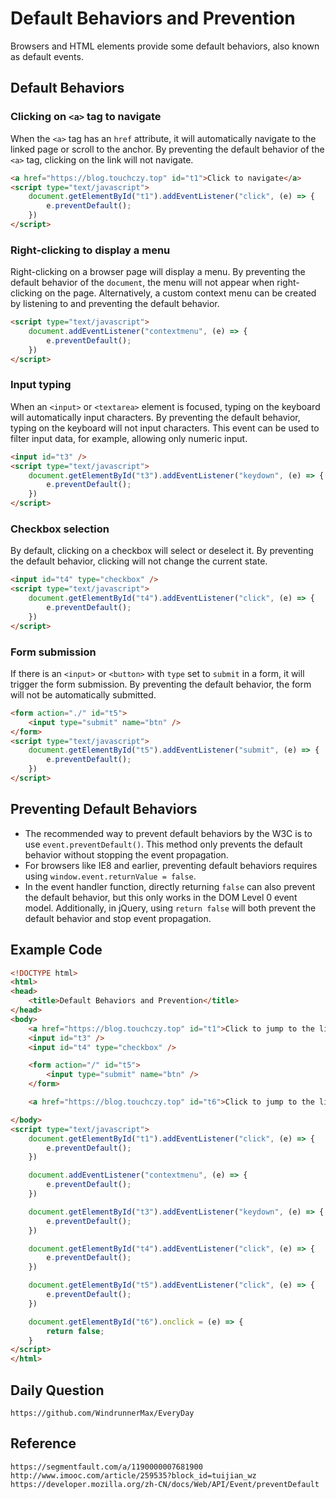# Default Behaviors and Prevention
Browsers and HTML elements provide some default behaviors, also known as default events.

## Default Behaviors

### Clicking on `<a>` tag to navigate
When the `<a>` tag has an `href` attribute, it will automatically navigate to the linked page or scroll to the anchor. By preventing the default behavior of the `<a>` tag, clicking on the link will not navigate.

```html
<a href="https://blog.touchczy.top" id="t1">Click to navigate</a>
<script type="text/javascript">
    document.getElementById("t1").addEventListener("click", (e) => {
        e.preventDefault();
    })
</script>
```

### Right-clicking to display a menu
Right-clicking on a browser page will display a menu. By preventing the default behavior of the `document`, the menu will not appear when right-clicking on the page. Alternatively, a custom context menu can be created by listening to and preventing the default behavior.

```html
<script type="text/javascript">
    document.addEventListener("contextmenu", (e) => {
        e.preventDefault();
    })
</script>
```

### Input typing
When an `<input>` or `<textarea>` element is focused, typing on the keyboard will automatically input characters. By preventing the default behavior, typing on the keyboard will not input characters. This event can be used to filter input data, for example, allowing only numeric input.

```html
<input id="t3" />
<script type="text/javascript">
    document.getElementById("t3").addEventListener("keydown", (e) => {
        e.preventDefault();
    })
</script>
```

### Checkbox selection
By default, clicking on a checkbox will select or deselect it. By preventing the default behavior, clicking will not change the current state.

```html
<input id="t4" type="checkbox" />
<script type="text/javascript">
    document.getElementById("t4").addEventListener("click", (e) => {
        e.preventDefault();
    })
</script>
```

### Form submission
If there is an `<input>` or `<button>` with `type` set to `submit` in a form, it will trigger the form submission. By preventing the default behavior, the form will not be automatically submitted.

```html
<form action="./" id="t5">
    <input type="submit" name="btn" />
</form>
<script type="text/javascript">
    document.getElementById("t5").addEventListener("submit", (e) => {
        e.preventDefault();
    })
</script>
```

## Preventing Default Behaviors
* The recommended way to prevent default behaviors by the W3C is to use `event.preventDefault()`. This method only prevents the default behavior without stopping the event propagation.
* For browsers like IE8 and earlier, preventing default behaviors requires using `window.event.returnValue = false`.
* In the event handler function, directly returning `false` can also prevent the default behavior, but this only works in the DOM Level 0 event model. Additionally, in jQuery, using `return false` will both prevent the default behavior and stop event propagation.

## Example Code

```html
<!DOCTYPE html>
<html>
<head>
    <title>Default Behaviors and Prevention</title>
</head>
<body>
    <a href="https://blog.touchczy.top" id="t1">Click to jump to the link</a>
    <input id="t3" />
    <input id="t4" type="checkbox" />

    <form action="/" id="t5">
        <input type="submit" name="btn" />
    </form>

    <a href="https://blog.touchczy.top" id="t6">Click to jump to the link</a>

</body>
<script type="text/javascript">
    document.getElementById("t1").addEventListener("click", (e) => {
        e.preventDefault();
    })

    document.addEventListener("contextmenu", (e) => {
        e.preventDefault();
    })

    document.getElementById("t3").addEventListener("keydown", (e) => {
        e.preventDefault();
    })

    document.getElementById("t4").addEventListener("click", (e) => {
        e.preventDefault();
    })

    document.getElementById("t5").addEventListener("click", (e) => {
        e.preventDefault();
    })

    document.getElementById("t6").onclick = (e) => {
        return false;
    }
</script>
</html>
```


## Daily Question

```
https://github.com/WindrunnerMax/EveryDay
```

## Reference

```
https://segmentfault.com/a/1190000007681900
http://www.imooc.com/article/259535?block_id=tuijian_wz
https://developer.mozilla.org/zh-CN/docs/Web/API/Event/preventDefault
```